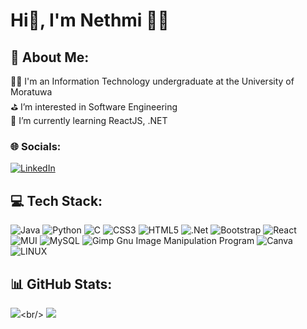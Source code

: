 # Hi👋, I'm Nethmi 👩‍💻 
## 💫 About Me:
👩‍🎓  I'm an Information Technology undergraduate at the University of Moratuwa<br>⛳️ I’m interested in Software Engineering <br>🌱 I’m currently learning  ReactJS, .NET


### 🌐 Socials:
[![LinkedIn](https://img.shields.io/badge/LinkedIn-%230077B5.svg?logo=linkedin&logoColor=white)](https://linkedin.com/in/nethmi-anjani-15a7ab230/) 

## 💻 Tech Stack:
![Java](https://img.shields.io/badge/java-%23ED8B00.svg?style=plastic&logo=java&logoColor=white) ![Python](https://img.shields.io/badge/python-3670A0?style=plastic&logo=python&logoColor=ffdd54)  ![C](https://img.shields.io/badge/c-%2300599C.svg?style=plastic&logo=c&logoColor=white) ![CSS3](https://img.shields.io/badge/css3-%231572B6.svg?style=plastic&logo=css3&logoColor=white) ![HTML5](https://img.shields.io/badge/html5-%23E34F26.svg?style=plastic&logo=html5&logoColor=white) ![.Net](https://img.shields.io/badge/.NET-5C2D91?style=plastic&logo=.net&logoColor=white) ![Bootstrap](https://img.shields.io/badge/bootstrap-%23563D7C.svg?style=plastic&logo=bootstrap&logoColor=white) ![React](https://img.shields.io/badge/react-%2320232a.svg?style=plastic&logo=react&logoColor=%2361DAFB) ![MUI](https://img.shields.io/badge/MUI-%230081CB.svg?style=plastic&logo=material-ui&logoColor=white) ![MySQL](https://img.shields.io/badge/mysql-%2300f.svg?style=plastic&logo=mysql&logoColor=white) ![Gimp Gnu Image Manipulation Program](https://img.shields.io/badge/Gimp-657D8B?style=plastic&logo=gimp&logoColor=FFFFFF) ![Canva](https://img.shields.io/badge/Canva-%2300C4CC.svg?style=plastic&logo=Canva&logoColor=white) ![LINUX](https://img.shields.io/badge/Linux-FCC624?style=plastic&logo=linux&logoColor=black)
## 📊 GitHub Stats:
![]([https://github-readme-stats.vercel.app/api?username=anjani99&theme=gruvbox&hide_border=false&include_all_commits=true&count_private=true](https://github-readme-stats.vercel.app/api?username=anjani99&theme=gruvbox&show_icons=true&count_private=true))<br/>
![](https://github-readme-streak-stats.herokuapp.com/?user=anjani99&theme=gruvbox&hide_border=false)<br/>


<!-- Proudly created with GPRM ( https://gprm.itsvg.in ) -->
